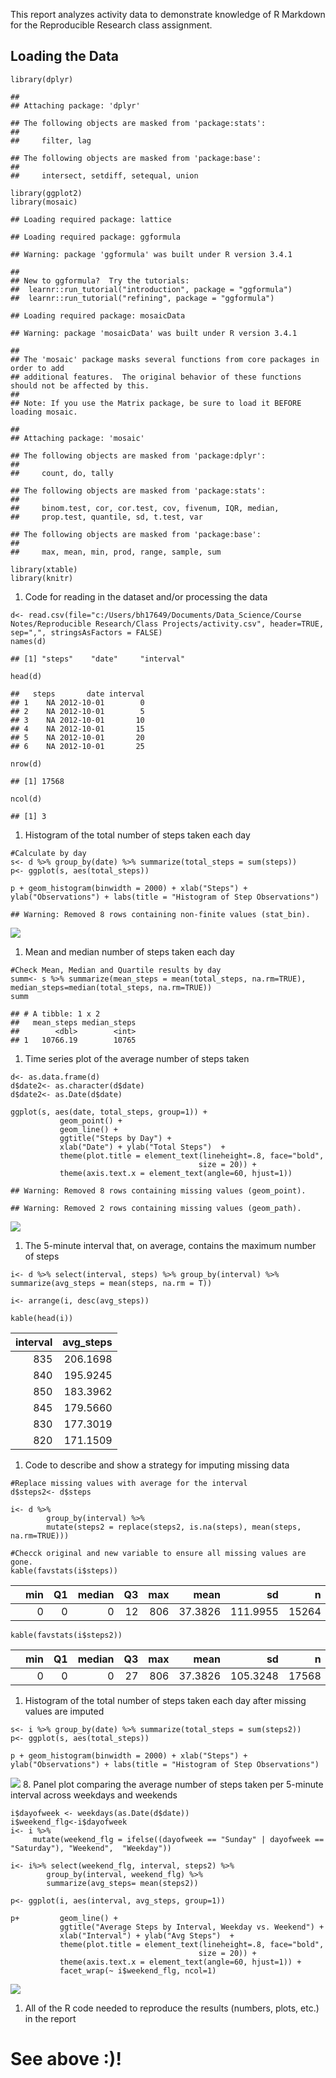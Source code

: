 This report analyzes activity data to demonstrate knowledge of R
Markdown for the Reproducible Research class assignment.

Loading the Data
----------------

    library(dplyr)

    ## 
    ## Attaching package: 'dplyr'

    ## The following objects are masked from 'package:stats':
    ## 
    ##     filter, lag

    ## The following objects are masked from 'package:base':
    ## 
    ##     intersect, setdiff, setequal, union

    library(ggplot2)
    library(mosaic)

    ## Loading required package: lattice

    ## Loading required package: ggformula

    ## Warning: package 'ggformula' was built under R version 3.4.1

    ## 
    ## New to ggformula?  Try the tutorials: 
    ##  learnr::run_tutorial("introduction", package = "ggformula")
    ##  learnr::run_tutorial("refining", package = "ggformula")

    ## Loading required package: mosaicData

    ## Warning: package 'mosaicData' was built under R version 3.4.1

    ## 
    ## The 'mosaic' package masks several functions from core packages in order to add 
    ## additional features.  The original behavior of these functions should not be affected by this.
    ## 
    ## Note: If you use the Matrix package, be sure to load it BEFORE loading mosaic.

    ## 
    ## Attaching package: 'mosaic'

    ## The following objects are masked from 'package:dplyr':
    ## 
    ##     count, do, tally

    ## The following objects are masked from 'package:stats':
    ## 
    ##     binom.test, cor, cor.test, cov, fivenum, IQR, median,
    ##     prop.test, quantile, sd, t.test, var

    ## The following objects are masked from 'package:base':
    ## 
    ##     max, mean, min, prod, range, sample, sum

    library(xtable)
    library(knitr)

1.  Code for reading in the dataset and/or processing the data

<!-- -->

    d<- read.csv(file="c:/Users/bh17649/Documents/Data_Science/Course Notes/Reproducible Research/Class Projects/activity.csv", header=TRUE, sep=",", stringsAsFactors = FALSE)
    names(d)

    ## [1] "steps"    "date"     "interval"

    head(d)

    ##   steps       date interval
    ## 1    NA 2012-10-01        0
    ## 2    NA 2012-10-01        5
    ## 3    NA 2012-10-01       10
    ## 4    NA 2012-10-01       15
    ## 5    NA 2012-10-01       20
    ## 6    NA 2012-10-01       25

    nrow(d)

    ## [1] 17568

    ncol(d)

    ## [1] 3

1.  Histogram of the total number of steps taken each day

<!-- -->

    #Calculate by day
    s<- d %>% group_by(date) %>% summarize(total_steps = sum(steps))
    p<- ggplot(s, aes(total_steps))

    p + geom_histogram(binwidth = 2000) + xlab("Steps") + ylab("Observations") + labs(title = "Histogram of Step Observations")

    ## Warning: Removed 8 rows containing non-finite values (stat_bin).

![](Activity_Analysis_files/figure-markdown_strict/histogram-1.png)

1.  Mean and median number of steps taken each day

<!-- -->

    #Check Mean, Median and Quartile results by day
    summ<- s %>% summarize(mean_steps = mean(total_steps, na.rm=TRUE), median_steps=median(total_steps, na.rm=TRUE))
    summ

    ## # A tibble: 1 x 2
    ##   mean_steps median_steps
    ##        <dbl>        <int>
    ## 1   10766.19        10765

1.  Time series plot of the average number of steps taken

<!-- -->

    d<- as.data.frame(d)
    d$date2<- as.character(d$date)
    d$date2<- as.Date(d$date)

    ggplot(s, aes(date, total_steps, group=1)) +
               geom_point() +
               geom_line() +  
               ggtitle("Steps by Day") +
               xlab("Date") + ylab("Total Steps")  +
               theme(plot.title = element_text(lineheight=.8, face="bold", 
                                              size = 20)) +
               theme(axis.text.x = element_text(angle=60, hjust=1))

    ## Warning: Removed 8 rows containing missing values (geom_point).

    ## Warning: Removed 2 rows containing missing values (geom_path).

![](Activity_Analysis_files/figure-markdown_strict/time_series_by_day-1.png)

1.  The 5-minute interval that, on average, contains the maximum number
    of steps

<!-- -->

    i<- d %>% select(interval, steps) %>% group_by(interval) %>% summarize(avg_steps = mean(steps, na.rm = T))

    i<- arrange(i, desc(avg_steps))

    kable(head(i))

<table>
<thead>
<tr class="header">
<th align="right">interval</th>
<th align="right">avg_steps</th>
</tr>
</thead>
<tbody>
<tr class="odd">
<td align="right">835</td>
<td align="right">206.1698</td>
</tr>
<tr class="even">
<td align="right">840</td>
<td align="right">195.9245</td>
</tr>
<tr class="odd">
<td align="right">850</td>
<td align="right">183.3962</td>
</tr>
<tr class="even">
<td align="right">845</td>
<td align="right">179.5660</td>
</tr>
<tr class="odd">
<td align="right">830</td>
<td align="right">177.3019</td>
</tr>
<tr class="even">
<td align="right">820</td>
<td align="right">171.1509</td>
</tr>
</tbody>
</table>

1.  Code to describe and show a strategy for imputing missing data

<!-- -->

    #Replace missing values with average for the interval
    d$steps2<- d$steps

    i<- d %>% 
            group_by(interval) %>% 
            mutate(steps2 = replace(steps2, is.na(steps), mean(steps, na.rm=TRUE)))

    #Checck original and new variable to ensure all missing values are gone.
    kable(favstats(i$steps))

<table>
<thead>
<tr class="header">
<th></th>
<th align="right">min</th>
<th align="right">Q1</th>
<th align="right">median</th>
<th align="right">Q3</th>
<th align="right">max</th>
<th align="right">mean</th>
<th align="right">sd</th>
<th align="right">n</th>
<th align="right">missing</th>
</tr>
</thead>
<tbody>
<tr class="odd">
<td></td>
<td align="right">0</td>
<td align="right">0</td>
<td align="right">0</td>
<td align="right">12</td>
<td align="right">806</td>
<td align="right">37.3826</td>
<td align="right">111.9955</td>
<td align="right">15264</td>
<td align="right">2304</td>
</tr>
</tbody>
</table>

    kable(favstats(i$steps2))

<table>
<thead>
<tr class="header">
<th></th>
<th align="right">min</th>
<th align="right">Q1</th>
<th align="right">median</th>
<th align="right">Q3</th>
<th align="right">max</th>
<th align="right">mean</th>
<th align="right">sd</th>
<th align="right">n</th>
<th align="right">missing</th>
</tr>
</thead>
<tbody>
<tr class="odd">
<td></td>
<td align="right">0</td>
<td align="right">0</td>
<td align="right">0</td>
<td align="right">27</td>
<td align="right">806</td>
<td align="right">37.3826</td>
<td align="right">105.3248</td>
<td align="right">17568</td>
<td align="right">0</td>
</tr>
</tbody>
</table>

1.  Histogram of the total number of steps taken each day after missing
    values are imputed

<!-- -->

    s<- i %>% group_by(date) %>% summarize(total_steps = sum(steps2))
    p<- ggplot(s, aes(total_steps))

    p + geom_histogram(binwidth = 2000) + xlab("Steps") + ylab("Observations") + labs(title = "Histogram of Step Observations")

![](Activity_Analysis_files/figure-markdown_strict/na.rm_histogram-1.png)
8. Panel plot comparing the average number of steps taken per 5-minute
interval across weekdays and weekends

    i$dayofweek <- weekdays(as.Date(d$date))
    i$weekend_flg<-i$dayofweek
    i<- i %>%  
         mutate(weekend_flg = ifelse((dayofweek == "Sunday" | dayofweek == "Saturday"), "Weekend",  "Weekday"))

    i<- i%>% select(weekend_flg, interval, steps2) %>%
            group_by(interval, weekend_flg) %>%
            summarize(avg_steps= mean(steps2))

    p<- ggplot(i, aes(interval, avg_steps, group=1))

    p+         geom_line() +  
               ggtitle("Average Steps by Interval, Weekday vs. Weekend") +
               xlab("Interval") + ylab("Avg Steps")  +
               theme(plot.title = element_text(lineheight=.8, face="bold", 
                                              size = 20)) +
               theme(axis.text.x = element_text(angle=60, hjust=1)) +
               facet_wrap(~ i$weekend_flg, ncol=1)

![](Activity_Analysis_files/figure-markdown_strict/weekend_weekday-1.png)

1.  All of the R code needed to reproduce the results (numbers,
    plots, etc.) in the report

See above :)!
=============
